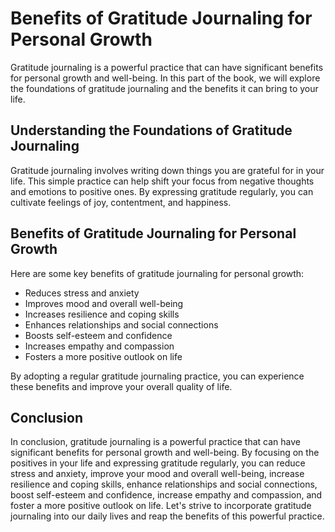 Benefits of Gratitude Journaling for Personal Growth
=================================================================================================

Gratitude journaling is a powerful practice that can have significant benefits for personal growth and well-being. In this part of the book, we will explore the foundations of gratitude journaling and the benefits it can bring to your life.

Understanding the Foundations of Gratitude Journaling
-----------------------------------------------------

Gratitude journaling involves writing down things you are grateful for in your life. This simple practice can help shift your focus from negative thoughts and emotions to positive ones. By expressing gratitude regularly, you can cultivate feelings of joy, contentment, and happiness.

Benefits of Gratitude Journaling for Personal Growth
----------------------------------------------------

Here are some key benefits of gratitude journaling for personal growth:

* Reduces stress and anxiety
* Improves mood and overall well-being
* Increases resilience and coping skills
* Enhances relationships and social connections
* Boosts self-esteem and confidence
* Increases empathy and compassion
* Fosters a more positive outlook on life

By adopting a regular gratitude journaling practice, you can experience these benefits and improve your overall quality of life.

Conclusion
----------

In conclusion, gratitude journaling is a powerful practice that can have significant benefits for personal growth and well-being. By focusing on the positives in your life and expressing gratitude regularly, you can reduce stress and anxiety, improve your mood and overall well-being, increase resilience and coping skills, enhance relationships and social connections, boost self-esteem and confidence, increase empathy and compassion, and foster a more positive outlook on life. Let's strive to incorporate gratitude journaling into our daily lives and reap the benefits of this powerful practice.
